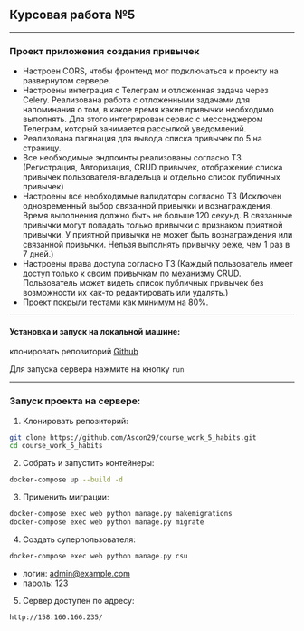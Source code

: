 ## Курсовая работа №5

---
### Проект приложения создания привычек

- Настроен CORS, чтобы фронтенд мог подключаться к проекту на развернутом сервере.
- Настроены интеграция с Телеграм и отложенная задача через Celery. Реализована работа с 
отложенными задачами для напоминания о том, в какое время какие привычки необходимо выполнять.
Для этого интегрирован сервис с мессенджером Телеграм, который занимается рассылкой уведомлений.
- Реализована пагинация для вывода списка привычек по 5 на страницу.
- Все необходимые эндпоинты реализованы согласно ТЗ (Регистрация, Авторизация, CRUD привычек,
отображение списка привычек пользователя-владельца и отдельно список публичных привычек)
- Настроены все необходимые валидаторы согласно ТЗ
(Исключен одновременный выбор связанной привычки и вознаграждения. 
Время выполнения должно быть не больше 120 секунд.
В связанные привычки могут попадать только привычки с признаком приятной привычки.
У приятной привычки не может быть вознаграждения или связанной привычки.
Нельзя выполнять привычку реже, чем 1 раз в 7 дней.)
- Настроены права доступа согласно ТЗ
(Каждый пользователь имеет доступ только к своим привычкам по механизму CRUD.
Пользователь может видеть список публичных привычек без возможности их как-то редактировать или удалять.)
- Проект покрыли тестами как минимум на 80%.

---
#### Установка и запуск на локальной машине:
клонировать репозиторий [Github](https://github.com/Ascon29/course_work_5_habits)

Для запуска сервера нажмите на кнопку `run`

---

### Запуск проекта на сервере:
 
1. Клонировать репозиторий:
```bash
git clone https://github.com/Ascon29/course_work_5_habits.git
cd course_work_5_habits
```
 
2. Собрать и запустить контейнеры:
```bash
docker-compose up --build -d
```
 
3. Применить миграции:
```bash
docker-compose exec web python manage.py makemigrations
docker-compose exec web python manage.py migrate
```
 
4. Создать суперпользователя:
```bash
docker-compose exec web python manage.py csu
```
- логин: admin@example.com
- пароль: 123

5. Сервер доступен по адресу:
```
http://158.160.166.235/
```